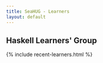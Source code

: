 ```yaml
---
title: SeaHUG - Learners
layout: default
---
```

## Haskell Learners' Group

{% include recent-learners.html %}
